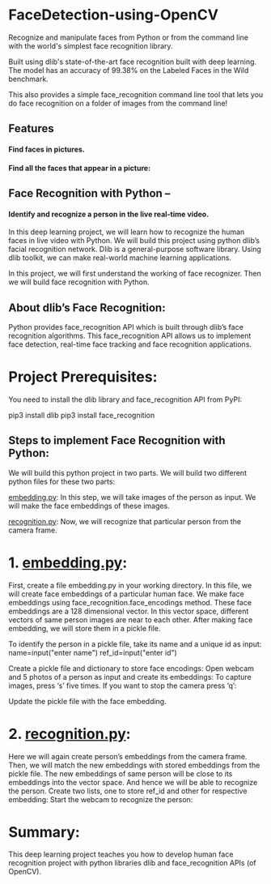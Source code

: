 # FaceDetection-using-OpenCV

Recognize and manipulate faces from Python or from the command line with the world's simplest face recognition library.

Built using dlib's state-of-the-art face recognition built with deep learning. The model has an accuracy of 99.38% on the Labeled Faces in the Wild benchmark.

This also provides a simple face_recognition command line tool that lets you do face recognition on a folder of images from the command line!

## Features
#### Find faces in pictures.
#### Find all the faces that appear in a picture:

## Face Recognition with Python – 
#### Identify and recognize a person in the live real-time video.

In this deep learning project, we will learn how to recognize the human faces in live video with Python. We will build this project using python dlib’s facial recognition network. Dlib is a general-purpose software library. Using dlib toolkit, we can make real-world machine learning applications.

In this project, we will first understand the working of face recognizer. Then we will build face recognition with Python.

## About dlib’s Face Recognition:
Python provides face_recognition API which is built through dlib’s face recognition algorithms. This face_recognition API allows us to implement face detection, real-time face tracking and face recognition applications.

# Project Prerequisites:
You need to install the dlib library and face_recognition API from PyPI:

pip3 install dlib 
pip3 install face_recognition

## Steps to implement Face Recognition with Python:
We will build this python project in two parts. We will build two different python files for these two parts:

[embedding.py](https://github.com/Richa2310/FaceDetection-using-OpenCV/blob/main/embeddings.ipynb): In this step, we will take images of the person as input. We will make the face embeddings of these images.

[recognition.py](https://github.com/Richa2310/FaceDetection-using-OpenCV/blob/main/recognition%20(1).ipynb): Now, we will recognize that particular person from the camera frame.

# 1. [embedding.py](https://github.com/Richa2310/FaceDetection-using-OpenCV/blob/main/embeddings.ipynb):

First, create a file embedding.py in your working directory. In this file, we will create face embeddings of a particular human face. We make face embeddings using face_recognition.face_encodings method. These face embeddings are a 128 dimensional vector. In this vector space, different vectors of same person images are near to each other. After making face embedding, we will store them in a pickle file.

To identify the person in a pickle file, take its name and a unique id as input:
name=input("enter name")
ref_id=input("enter id")

Create a pickle file and dictionary to store face encodings:
Open webcam and 5 photos of a person as input and create its embeddings:
To capture images, press ‘s’ five times. If you want to stop the camera press ‘q’:

Update the pickle file with the face embedding.

# 2. [recognition.py](https://github.com/Richa2310/FaceDetection-using-OpenCV/blob/main/recognition%20(1).ipynb):

Here we will again create person’s embeddings from the camera frame. Then, we will match the new embeddings with stored embeddings from the pickle file. The new embeddings of same person will be close to its embeddings into the vector space. And hence we will be able to recognize the person.
Create two lists, one to store ref_id and other for respective embedding:
Start the webcam to recognize the person:


# Summary:
This deep learning project teaches you how to develop human face recognition project with python libraries dlib and face_recognition APIs (of OpenCV).
